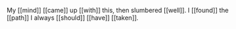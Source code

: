My [[mind]] [[came]] up [[with]] this, then slumbered [[well]]. I [[found]] the [[path]] I always [[should]] [[have]] [[taken]].  